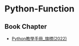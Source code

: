 # Python-Function

## Book Chapter
* [Python教學手冊_旗標(2022)](https://www.flag.com.tw/books/product/F2711)